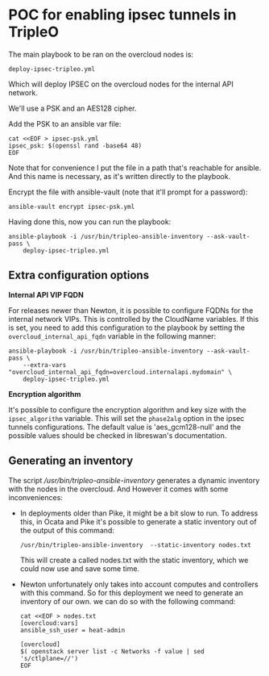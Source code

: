POC for enabling ipsec tunnels in TripleO
=========================================

The main playbook to be ran on the overcloud nodes is:

```
deploy-ipsec-tripleo.yml
```

Which will deploy IPSEC on the overcloud nodes for the internal API network.

We'll use a PSK and an AES128 cipher.

Add the PSK to an ansible var file:

```
cat <<EOF > ipsec-psk.yml
ipsec_psk: $(openssl rand -base64 48)
EOF
```

Note that for convenience I put the file in a path that's reachable for
ansible. And this name is necessary, as it's written directly to the playbook.

Encrypt the file with ansible-vault (note that it'll prompt for a password):

```
ansible-vault encrypt ipsec-psk.yml
```

Having done this, now you can run the playbook:

```
ansible-playbook -i /usr/bin/tripleo-ansible-inventory --ask-vault-pass \
	deploy-ipsec-tripleo.yml
```

Extra configuration options
---------------------------

**Internal API VIP FQDN**

For releases newer than Newton, it is possible to configure FQDNs for the
internal network VIPs. This is controlled by the CloudName<network> variables.
If this is set, you need to add this configuration to the playbook by setting
the `overcloud_internal_api_fqdn` variable in the following manner:

```
ansible-playbook -i /usr/bin/tripleo-ansible-inventory --ask-vault-pass \
	--extra-vars "overcloud_internal_api_fqdn=overcloud.internalapi.mydomain" \
	deploy-ipsec-tripleo.yml
```

**Encryption algorithm**

It's possible to configure the encryption algorithm and key size with the
`ipsec_algorithm` variable. This will set the `phase2alg` option in the
ipsec tunnels configurations. The default value is 'aes_gcm128-null' and
the possible values should be checked in libreswan's documentation.

Generating an inventory
-----------------------

The script _/usr/bin/tripleo-ansible-inventory_ generates a dynamic inventory
with the nodes in the overcloud. And However it comes with some inconveniences:

* In deployments older than Pike, it might be a bit slow to run. To address
  this, in Ocata and Pike it's possible to generate a static inventory out of
  the output of this command:

  ```
  /usr/bin/tripleo-ansible-inventory  --static-inventory nodes.txt
  ```

  This will create a called nodes.txt with the static inventory, which we could
  now use and save some time.

* Newton unfortunately only takes into account computes and controllers with
  this command. So for this deployment we need to generate an inventory of our
  own. we can do so with the following command:

  ```
  cat <<EOF > nodes.txt
  [overcloud:vars]
  ansible_ssh_user = heat-admin

  [overcloud]
  $( openstack server list -c Networks -f value | sed 's/ctlplane=//')
  EOF
  ```
